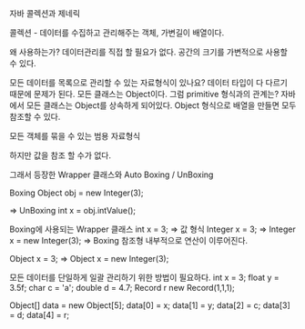 자바 콜렉션과 제네릭

콜렉션 - 데이터를 수집하고 관리해주는 객체, 가변길이 배열이다.

왜 사용하는가?
데이터관리를 직접 할 필요가 없다.
공간의 크기를 가변적으로 사용할 수 있다.

모든 데이터를 목록으로 관리할 수 있는 자료형식이 있나요?
데이터 타입이 다 다르기 때문에 문제가 된다.
모든 클래스는 Object이다. 그럼 primitive 형식과의 관계는?
자바에서 모든 클래스는 Object를 상속하게 되어있다.
Object 형식으로 배열을 만들면 모두 참조할 수 있다.

모든 객체를 묶을 수 있는 범용 자료형식

하지만 값을 참조 할 수가 없다.

그래서 등장한
Wrapper 클래스와 Auto Boxing / UnBoxing

Boxing
Object obj = new Integer(3);

=> UnBoxing
int x = obj.intValue();

Boxing에 사용되는 Wrapper 클래스
int x = 3; => 값 형식
Integer x = 3; => Integer x = new Integer(3); => Boxing 참조형
내부적으로 연산이 이루어진다.

Object x = 3; => Object x = new Integer(3);

모든 데이터를 단일하게 일괄 관리하기 위한 방법이 필요하다.
int x = 3;
float y = 3.5f;
char c = 'a';
double d = 4.7;
Record r new Record(1,1,1);

Object[] data = new Object[5];
data[0] = x;
data[1] = y;
data[2] = c;
data[3] = d;
data[4] = r;
